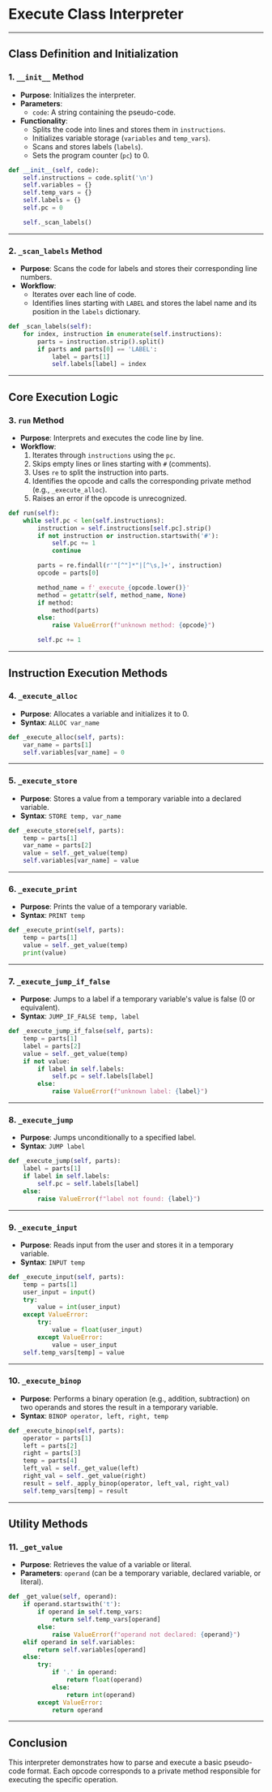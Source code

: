 
# Execute Class Interpreter

---

## Class Definition and Initialization

### 1. `__init__` Method
- **Purpose**: Initializes the interpreter.
- **Parameters**:
  - `code`: A string containing the pseudo-code.
- **Functionality**:
  - Splits the code into lines and stores them in `instructions`.
  - Initializes variable storage (`variables` and `temp_vars`).
  - Scans and stores labels (`labels`).
  - Sets the program counter (`pc`) to 0.

```python
def __init__(self, code):
    self.instructions = code.split('\n')
    self.variables = {}
    self.temp_vars = {}
    self.labels = {}
    self.pc = 0

    self._scan_labels()
```

---

### 2. `_scan_labels` Method
- **Purpose**: Scans the code for labels and stores their corresponding line numbers.
- **Workflow**:
  - Iterates over each line of code.
  - Identifies lines starting with `LABEL` and stores the label name and its position in the `labels` dictionary.

```python
def _scan_labels(self):
    for index, instruction in enumerate(self.instructions):
        parts = instruction.strip().split()
        if parts and parts[0] == 'LABEL':
            label = parts[1]
            self.labels[label] = index
```

---

## Core Execution Logic

### 3. `run` Method
- **Purpose**: Interprets and executes the code line by line.
- **Workflow**:
  1. Iterates through `instructions` using the `pc`.
  2. Skips empty lines or lines starting with `#` (comments).
  3. Uses `re` to split the instruction into parts.
  4. Identifies the opcode and calls the corresponding private method (e.g., `_execute_alloc`).
  5. Raises an error if the opcode is unrecognized.

```python
def run(self):
    while self.pc < len(self.instructions):
        instruction = self.instructions[self.pc].strip()
        if not instruction or instruction.startswith('#'):
            self.pc += 1
            continue

        parts = re.findall(r'"[^"]*"|[^\s,]+', instruction)
        opcode = parts[0]

        method_name = f'_execute_{opcode.lower()}'
        method = getattr(self, method_name, None)
        if method:
            method(parts)
        else:
            raise ValueError(f"unknown method: {opcode}")

        self.pc += 1
```

---

## Instruction Execution Methods

### 4. `_execute_alloc`
- **Purpose**: Allocates a variable and initializes it to 0.
- **Syntax**: `ALLOC var_name`

```python
def _execute_alloc(self, parts):
    var_name = parts[1]
    self.variables[var_name] = 0
```

---

### 5. `_execute_store`
- **Purpose**: Stores a value from a temporary variable into a declared variable.
- **Syntax**: `STORE temp, var_name`

```python
def _execute_store(self, parts):
    temp = parts[1]
    var_name = parts[2]
    value = self._get_value(temp)
    self.variables[var_name] = value
```

---

### 6. `_execute_print`
- **Purpose**: Prints the value of a temporary variable.
- **Syntax**: `PRINT temp`

```python
def _execute_print(self, parts):
    temp = parts[1]
    value = self._get_value(temp)
    print(value)
```

---

### 7. `_execute_jump_if_false`
- **Purpose**: Jumps to a label if a temporary variable's value is false (0 or equivalent).
- **Syntax**: `JUMP_IF_FALSE temp, label`

```python
def _execute_jump_if_false(self, parts):
    temp = parts[1]
    label = parts[2]
    value = self._get_value(temp)
    if not value:
        if label in self.labels:
            self.pc = self.labels[label]
        else:
            raise ValueError(f"unknown label: {label}")
```

---

### 8. `_execute_jump`
- **Purpose**: Jumps unconditionally to a specified label.
- **Syntax**: `JUMP label`

```python
def _execute_jump(self, parts):
    label = parts[1]
    if label in self.labels:
        self.pc = self.labels[label]
    else:
        raise ValueError(f"label not found: {label}")
```

---

### 9. `_execute_input`
- **Purpose**: Reads input from the user and stores it in a temporary variable.
- **Syntax**: `INPUT temp`

```python
def _execute_input(self, parts):
    temp = parts[1]
    user_input = input()
    try:
        value = int(user_input)
    except ValueError:
        try:
            value = float(user_input)
        except ValueError:
            value = user_input
    self.temp_vars[temp] = value
```

---

### 10. `_execute_binop`
- **Purpose**: Performs a binary operation (e.g., addition, subtraction) on two operands and stores the result in a temporary variable.
- **Syntax**: `BINOP operator, left, right, temp`

```python
def _execute_binop(self, parts):
    operator = parts[1]
    left = parts[2]
    right = parts[3]
    temp = parts[4]
    left_val = self._get_value(left)
    right_val = self._get_value(right)
    result = self._apply_binop(operator, left_val, right_val)
    self.temp_vars[temp] = result
```

---

## Utility Methods

### 11. `_get_value`
- **Purpose**: Retrieves the value of a variable or literal.
- **Parameters**: `operand` (can be a temporary variable, declared variable, or literal).

```python
def _get_value(self, operand):
    if operand.startswith('t'):
        if operand in self.temp_vars:
            return self.temp_vars[operand]
        else:
            raise ValueError(f"operand not declared: {operand}")
    elif operand in self.variables:
        return self.variables[operand]
    else:
        try:
            if '.' in operand:
                return float(operand)
            else:
                return int(operand)
        except ValueError:
            return operand
```

---

## Conclusion

This interpreter demonstrates how to parse and execute a basic pseudo-code format. Each opcode corresponds to a private method responsible for executing the specific operation.
